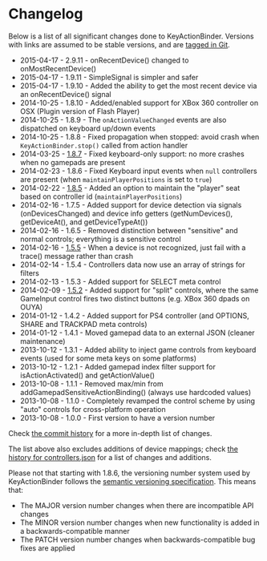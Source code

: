 # Changelog

Below is a list of all significant changes done to KeyActionBinder. Versions with links are assumed to be stable versions, and are [tagged in Git](https://github.com/zeh/key-action-binder/releases).

 * 2015-04-17 - 2.9.11 - onRecentDevice() changed to onMostRecentDevice()
 * 2015-04-17 - 1.9.11 - SimpleSignal is simpler and safer
 * 2015-04-17 - 1.9.10 - Added the ability to get the most recent device via an onRecentDevice() signal
 * 2014-10-25 - 1.8.10 - Added/enabled support for XBox 360 controller on OSX (Plugin version of Flash Player)
 * 2014-10-25 - 1.8.9 - The `onActionValueChanged` events are also dispatched on keyboard up/down events
 * 2014-10-25 - 1.8.8 - Fixed propagation when stopped: avoid crash when `KeyActionBinder.stop()` called from action handler
 * 2014-03-25 - [1.8.7](http://github.com/zeh/key-action-binder/releases/tag/1.8.7) - Fixed keyboard-only support: no more crashes when no gamepads are present
 * 2014-02-23 - 1.8.6 - Fixed Keyboard input events when `null` controllers are present (when `maintainPlayerPositions` is set to `true`)
 * 2014-02-22 - [1.8.5](http://github.com/zeh/key-action-binder/releases/tag/1.8.5) - Added an option to maintain the "player" seat based on controller id (`maintainPlayerPositions`)
 * 2014-02-16 - 1.7.5 - Added support for device detection via signals (onDevicesChanged) and device info getters (getNumDevices(), getDeviceAt(), and getDeviceTypeAt())
 * 2014-02-16 - 1.6.5 - Removed distinction between "sensitive" and normal controls; everything is a sensitive control
 * 2014-02-16 - [1.5.5](http://github.com/zeh/key-action-binder/releases/tag/1.5.5) - When a device is not recognized, just fail with a trace() message rather than crash
 * 2014-02-14 - 1.5.4 - Controllers data now use an array of strings for filters
 * 2014-02-13 - 1.5.3 - Added support for SELECT meta control
 * 2014-02-09 - [1.5.2](http://github.com/zeh/key-action-binder/releases/tag/1.5.2) - Added support for "split" controls, where the same GameInput control fires two distinct buttons (e.g. XBox 360 dpads on OUYA)
 * 2014-01-12 - 1.4.2 - Added support for PS4 controller (and OPTIONS, SHARE and TRACKPAD meta controls)
 * 2014-01-12 - 1.4.1 - Moved gamepad data to an external JSON (cleaner maintenance)
 * 2013-10-12 - 1.3.1 - Added ability to inject game controls from keyboard events (used for some meta keys on some platforms)
 * 2013-10-12 - 1.2.1 - Added gamepad index filter support for isActionActivated() and getActionValue()
 * 2013-10-08 - 1.1.1 - Removed max/min from addGamepadSensitiveActionBinding() (always use hardcoded values)
 * 2013-10-08 - 1.1.0 - Completely revamped the control scheme by using "auto" controls for cross-platform operation
 * 2013-10-08 - 1.0.0 - First version to have a version number

Check [the commit history](https://github.com/zeh/key-action-binder/commits) for a more in-depth list of changes.

The list above also excludes additions of device mappings; check [the history for controllers.json](https://github.com/zeh/key-action-binder/commits/master/src/com/zehfernando/input/binding/controllers.json) for a list of changes and additions.

Please not that starting with 1.8.6, the versioning number system used by KeyActionBinder follows the [semantic versioning specification](http://semver.org/). This means that:

 * The MAJOR version number changes when there are incompatible API changes
 * The MINOR version number changes when new functionality is added in a backwards-compatible manner
 * The PATCH version number changes when backwards-compatible bug fixes are applied
